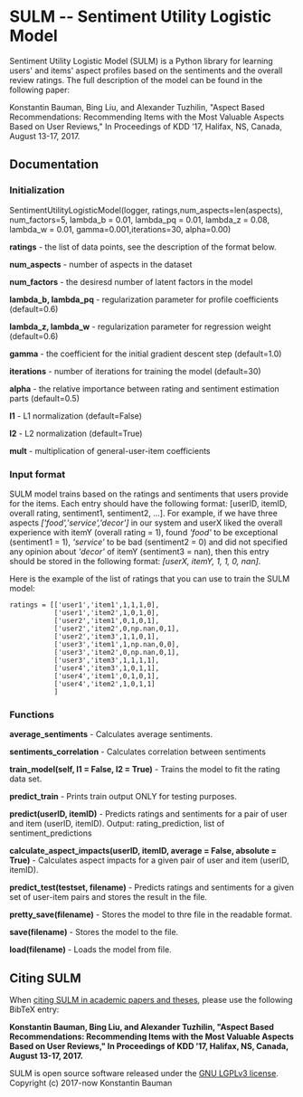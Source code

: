 # SULM -- Sentiment Utility Logistic Model

Sentiment Utility Logistic Model (SULM) is a Python library for learning users' and items' aspect profiles based on the sentiments and the overall review ratings. The full description of the model can be found in the following paper:

Konstantin Bauman, Bing Liu, and Alexander Tuzhilin, "Aspect Based Recommendations: Recommending Items with the Most Valuable Aspects Based on User Reviews," In Proceedings of KDD ’17, Halifax, NS, Canada, August 13-17, 2017.

## Documentation

### Initialization

SentimentUtilityLogisticModel(logger, ratings,num_aspects=len(aspects), num_factors=5, lambda_b = 0.01, lambda_pq = 0.01, lambda_z = 0.08, lambda_w = 0.01, gamma=0.001,iterations=30, alpha=0.00)

**ratings** - the list of data points, see the description of the format below.

**num_aspects** - number of aspects in the dataset

**num_factors** - the desiresd number of latent factors in the model

**lambda_b, lambda_pq** - regularization parameter for profile coefficients (default=0.6)

**lambda_z, lambda_w**  - regularization parameter for regression weight (default=0.6)

**gamma** - the coefficient for the initial gradient descent step (default=1.0)

**iterations** - number of iterations for training the model (default=30)

**alpha** - the relative importance between rating and sentiment estimation parts (default=0.5)

**l1** - L1 normalization (default=False)

**l2** - L2 normalization (default=True)

**mult** - multiplication of general-user-item coefficients

### Input format

SULM model trains based on the ratings and sentiments that users provide for the items. 
Each entry should have the following format: [userID, itemID, overall rating, sentiment1, sentiment2, ...].
For example, if we have three aspects *['food','service','decor']* in our system and userX liked the overall experience with itemY (overall rating = 1), found *'food'* to be exceptional (sentiment1 = 1), *'service'* to be bad (sentiment2 = 0) and did not specified any opinion about *'decor'* of itemY (sentiment3 = nan), then this entry should be stored in the following format: *[userX, itemY, 1, 1, 0, nan]*.

Here is the example of the list of ratings that you can use to train the SULM model:

    ratings = [['user1','item1',1,1,1,0],
               ['user1','item2',1,0,1,0],
               ['user2','item1',0,1,0,1],
               ['user2','item2',0,np.nan,0,1],
               ['user2','item3',1,1,0,1],
               ['user3','item1',1,np.nan,0,0],
               ['user3','item2',0,np.nan,0,1],
               ['user3','item3',1,1,1,1],
               ['user4','item3',1,0,1,1],
               ['user4','item1',0,1,0,1],
               ['user4','item2',1,0,1,1]
               ]


### Functions

**average_sentiments** - Calculates average sentiments.

**sentiments_correlation** - Calculates correlation between sentiments

**train_model(self, l1 = False, l2 = True)** - Trains the model to fit the rating data set.

**predict_train** - Prints train output ONLY for testing purposes.

**predict(userID, itemID)** - Predicts ratings and sentiments for a pair of user and item (userID, itemID).
Output: rating_prediction, list of sentiment_predictions
				       
**calculate_aspect_impacts(userID, itemID, average = False, absolute = True)** - Calculates aspect impacts for a given pair of user and item (userID, itemID).
								
**predict_test(testset, filename)** - Predicts ratings and sentiments for a given set of user-item pairs and stores the result in the file.
									
**pretty_save(filename)** - Stores the model to thre file in the readable format.
							
**save(filename)** - Stores the model to the file.

**load(filename)** - Loads the model from file.

	

## Citing SULM

When [citing SULM in academic papers and theses](???), please use the following BibTeX entry:

**Konstantin Bauman, Bing Liu, and Alexander Tuzhilin, "Aspect Based Recommendations: Recommending Items with the Most Valuable Aspects Based on User Reviews," In Proceedings of KDD ’17, Halifax, NS, Canada, August 13-17, 2017.**

SULM is open source software released under the [GNU LGPLv3 license](http://www.gnu.org/licenses/lgpl.html).<br>
Copyright (c) 2017-now Konstantin Bauman
